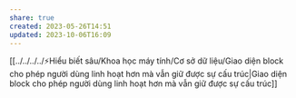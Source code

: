 ```yaml
---
share: true
created: 2023-05-26T14:51
updated: 2023-10-06T16:09
---
```

[[../../../../⚡Hiểu biết sâu/Khoa học máy tính/Cơ sở dữ liệu/Giao diện block cho phép người dùng linh hoạt hơn mà vẫn giữ được sự cấu trúc|Giao diện block cho phép người dùng linh hoạt hơn mà vẫn giữ được sự cấu trúc]]

